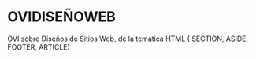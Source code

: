 # OVIDISEÑOWEB
OVI sobre Diseños de Sitios Web, de la tematica HTML ( SECTION, ASIDE, FOOTER, ARTICLE)
